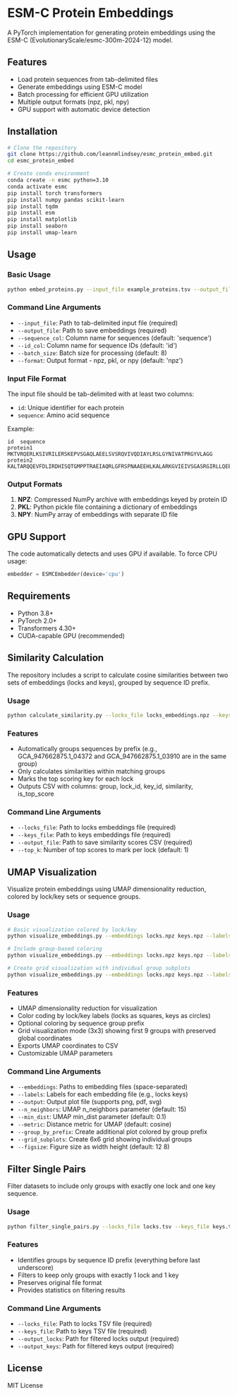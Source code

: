 # ESM-C Protein Embeddings

A PyTorch implementation for generating protein embeddings using the ESM-C (EvolutionaryScale/esmc-300m-2024-12) model.

## Features

- Load protein sequences from tab-delimited files
- Generate embeddings using ESM-C model
- Batch processing for efficient GPU utilization
- Multiple output formats (npz, pkl, npy)
- GPU support with automatic device detection

## Installation

```bash
# Clone the repository
git clone https://github.com/leannmlindsey/esmc_protein_embed.git
cd esmc_protein_embed

# Create conda environment 
conda create -n esmc python=3.10
conda activate esmc
pip install torch transformers
pip install numpy pandas scikit-learn
pip install tqdm
pip install esm
pip install matplotlib
pip install seaborn
pip install umap-learn


```

## Usage

### Basic Usage

```bash
python embed_proteins.py --input_file example_proteins.tsv --output_file embeddings.npz
```

### Command Line Arguments

- `--input_file`: Path to tab-delimited input file (required)
- `--output_file`: Path to save embeddings (required)
- `--sequence_col`: Column name for sequences (default: 'sequence')
- `--id_col`: Column name for sequence IDs (default: 'id')
- `--batch_size`: Batch size for processing (default: 8)
- `--format`: Output format - npz, pkl, or npy (default: 'npz')

### Input File Format

The input file should be tab-delimited with at least two columns:
- `id`: Unique identifier for each protein
- `sequence`: Amino acid sequence

Example:
```
id	sequence
protein1	MKTVRQERLKSIVRILERSKEPVSGAQLAEELSVSRQVIVQDIAYLRSLGYNIVATPRGYVLAGG
protein2	KALTARQQEVFDLIRDHISQTGMPPTRAEIAQRLGFRSPNAAEEHLKALARKGVIEIVSGASRGIRLLQEE
```

### Output Formats

1. **NPZ**: Compressed NumPy archive with embeddings keyed by protein ID
2. **PKL**: Python pickle file containing a dictionary of embeddings
3. **NPY**: NumPy array of embeddings with separate ID file

## GPU Support

The code automatically detects and uses GPU if available. To force CPU usage:
```python
embedder = ESMCEmbedder(device='cpu')
```

## Requirements

- Python 3.8+
- PyTorch 2.0+
- Transformers 4.30+
- CUDA-capable GPU (recommended)

## Similarity Calculation

The repository includes a script to calculate cosine similarities between two sets of embeddings (locks and keys), grouped by sequence ID prefix.

### Usage

```bash
python calculate_similarity.py --locks_file locks_embeddings.npz --keys_file keys_embeddings.npz --output_file similarities.csv
```

### Features

- Automatically groups sequences by prefix (e.g., GCA_947662875.1_04372 and GCA_947662875.1_03910 are in the same group)
- Only calculates similarities within matching groups
- Marks the top scoring key for each lock
- Outputs CSV with columns: group, lock_id, key_id, similarity, is_top_score

### Command Line Arguments

- `--locks_file`: Path to locks embeddings file (required)
- `--keys_file`: Path to keys embeddings file (required)
- `--output_file`: Path to save similarity scores CSV (required)
- `--top_k`: Number of top scores to mark per lock (default: 1)

## UMAP Visualization

Visualize protein embeddings using UMAP dimensionality reduction, colored by lock/key sets or sequence groups.

### Usage

```bash
# Basic visualization colored by lock/key
python visualize_embeddings.py --embeddings locks.npz keys.npz --labels locks keys --output umap_plot.png

# Include group-based coloring
python visualize_embeddings.py --embeddings locks.npz keys.npz --labels locks keys --output umap_plot.png --group_by_prefix

# Create grid visualization with individual group subplots
python visualize_embeddings.py --embeddings locks.npz keys.npz --labels locks keys --output umap_plot.png --grid_subplots
```

### Features

- UMAP dimensionality reduction for visualization
- Color coding by lock/key labels (locks as squares, keys as circles)
- Optional coloring by sequence group prefix
- Grid visualization mode (3x3) showing first 9 groups with preserved global coordinates
- Exports UMAP coordinates to CSV
- Customizable UMAP parameters

### Command Line Arguments

- `--embeddings`: Paths to embedding files (space-separated)
- `--labels`: Labels for each embedding file (e.g., locks keys)
- `--output`: Output plot file (supports png, pdf, svg)
- `--n_neighbors`: UMAP n_neighbors parameter (default: 15)
- `--min_dist`: UMAP min_dist parameter (default: 0.1)
- `--metric`: Distance metric for UMAP (default: cosine)
- `--group_by_prefix`: Create additional plot colored by group prefix
- `--grid_subplots`: Create 6x6 grid showing individual groups
- `--figsize`: Figure size as width height (default: 12 8)

## Filter Single Pairs

Filter datasets to include only groups with exactly one lock and one key sequence.

### Usage

```bash
python filter_single_pairs.py --locks_file locks.tsv --keys_file keys.tsv --output_locks filtered_locks.tsv --output_keys filtered_keys.tsv
```

### Features

- Identifies groups by sequence ID prefix (everything before last underscore)
- Filters to keep only groups with exactly 1 lock and 1 key
- Preserves original file format
- Provides statistics on filtering results

### Command Line Arguments

- `--locks_file`: Path to locks TSV file (required)
- `--keys_file`: Path to keys TSV file (required)
- `--output_locks`: Path for filtered locks output (required)
- `--output_keys`: Path for filtered keys output (required)

## License

MIT License
